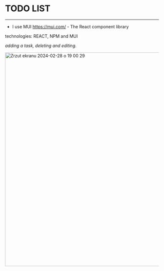 <h1> TODO LIST </h1>

-------
- I use MUI https://mui.com/ -  The React component library 

technologies: REACT, NPM and MUI 

*adding a task, deleting and editing.*


<img width="699" alt="Zrzut ekranu 2024-02-28 o 19 00 29" src="https://github.com/martynakiljan/todo-react/assets/59742201/55ec9f60-27c5-4553-8dbf-3fcc475d3da4">

